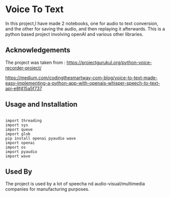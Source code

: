 
# Voice To Text
In this project,I have made 2 notebooks, one for audio to text conversion, and the other for saving the audio, and then replaying it afterwards.
This is a python based project involving openAI and various other libraries.

## Acknowledgements

The project was taken from : https://projectgurukul.org/python-voice-recorder-project/

https://medium.com/codingthesmartway-com-blog/voice-to-text-made-easy-implementing-a-python-app-with-openais-whisper-speech-to-text-api-e8f415a5f737
## Usage and Installation

```

import threading
import sys
import queue
import glob
pip install openai pyaudio wave
import openai
import os
import pyaudio
import wave

```






## Used By
The project is used by a lot of speecha nd audio-visual/multimedia companies for manufacturing purposes.